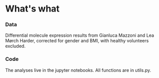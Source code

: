 # What's what

### Data
Differential molecule expression results from Gianluca Mazzoni and Lea Mørch Harder, corrected for gender and BMI, with healthy volunteers excluded.

### Code
The analyses live in the jupyter notebooks. All functions are in utils.py. 
